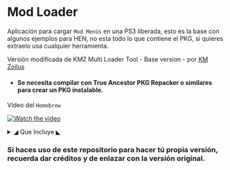 # Mod Loader

Aplicación para cargar `Mod Menús` en una PS3 liberada, esto es la base con algunos ejemplos para HEN, no esta todo lo que contiene el PKG, si quieres extraelo usa cualquier herramienta.

Versión modificada de KMZ Multi Loader Tool - Base version - por [KM Zoilus](https://www.youtube.com/channel/UCNf_LBigkkfd2P6Kal7ep-w)
* #### Se necesita compilar con True Ancestor PKG Repacker o similares para crear un PKG instalable.

Vídeo del `Homebrew`

[![Watch the video](https://i.ytimg.com/vi/INsiSn2wKpU/hqdefault.jpg)](https://www.youtube.com/watch?v=INsiSn2wKpU)

<details>
  <summary>◢ Que Incluye ◣ </summary>
 
  ## ★Versión 1.1 
#### Añadido Un Menú Para Call Of Duty Black Ops (BLUS30591)
    Snow Engine  
  
  ## ★Versión 1.0
 #### Black Ops 2 (BLES01718)
    G'HENisys
    Phoenix

#### Black Ops 3 (NPEB02266)
    Retro Client
    Spectre Engine

#### Call Of Duty 4 (BLES00155)
    Amanda
    Choco's Menu
    Ghost Legacy
    Most Dope v2
    Original
    Project Concord
    seb5594s v2 Lite
    Sooooo Wasted
    x2EzYx--'s Menu

#### Call Of Duty 5 (BLUS30192)
    BZH35
    CoDGlitcherHDs
    Discarded v3 [Zombies]
    Purple Kush v4
    The Hidden Gold v4.3
    Vortex Gaming
    xKoWx v3

#### Gran Theft Auto 5 (BLES01807)
    CYB3R Modloader
    Salfety v4.2

#### Modern Warfare 2 (BLUS30377)
    {CM}'s Private
    Black Ice v1
    Cylerem
    Insidious v2
    Project Nightmare
    Resurrection
    Rewind v1
    Seek and Spozey
    Superman
    TyqaSystems v2

#### Modern Warfare 3 (BLUS30838)
    Aftermath
    Akardia Engine
    Exodus
    Exorcist v2
    Frost Engine
    Godengine
    Liberation
    Nay1995
    Original
    Prometheus
    SSM Infinite
    Sweg Engine
    Vitual Energy v2

#### Modern Warfare 3 Spec Ops (BLUS30838)
    Chaos Cheats  
    Resistance v3
    Simple Menu

</details>


### Si haces uso de este repositorio para hacer tú propia versión, recuerda dar créditos y de enlazar con la versión original.
